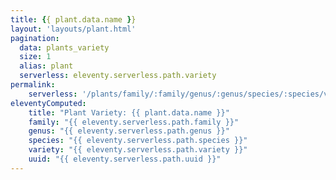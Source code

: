 ```yaml
---
title: {{ plant.data.name }}
layout: 'layouts/plant.html'
pagination:
  data: plants_variety
  size: 1
  alias: plant
  serverless: eleventy.serverless.path.variety
permalink:
    serverless: '/plants/family/:family/genus/:genus/species/:species/variety/:variety/uuid/:uuid/'
eleventyComputed:
    title: "Plant Variety: {{ plant.data.name }}"
    family: "{{ eleventy.serverless.path.family }}"
    genus: "{{ eleventy.serverless.path.genus }}"
    species: "{{ eleventy.serverless.path.species }}"
    variety: "{{ eleventy.serverless.path.variety }}"
    uuid: "{{ eleventy.serverless.path.uuid }}"
---
```

